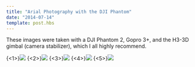```yaml
---
title: "Arial Photography with the DJI Phantom"
date: "2014-07-14"
template: post.hbs
---
```


These images were taken with a DJI Phantom 2, Gopro 3+, and the H3-3D gimbal (camera stabilizer), which I all highly recommend.

{<1>}![](/content/images/2014/Jul/G0010552.JPG)
{<2>}![](/content/images/2014/Jul/G0010569.JPG)
{<3>}![](/content/images/2014/Jul/G0010595.JPG)
{<4>}![](/content/images/2014/Jul/G0010709.JPG)
{<5>}![](/content/images/2014/Jul/G0010853.JPG)
